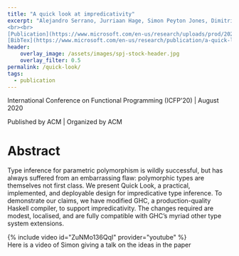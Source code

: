 ```yaml
---
title: "A quick look at impredicativity"
excerpt: "Alejandro Serrano, Jurriaan Hage, Simon Peyton Jones, Dimitrios Vytiniotis. (2020).
<br><br>
[Publication](https://www.microsoft.com/en-us/research/uploads/prod/2020/01/quick-look-icfp20-fixed.pdf){: .btn .btn--info ..btn--large}
[BibTex](https://www.microsoft.com/en-us/research/publication/a-quick-look-at-impredicativity/bibtex/){: .btn .btn--info ..btn--large}"
header:
    overlay_image: /assets/images/spj-stock-header.jpg 
    overlay_filter: 0.5
permalink: /quick-look/
tags: 
  - publication 
---
```

International Conference on Functional Programming (ICFP'20) | August 2020

Published by ACM | Organized by ACM


# Abstract
Type inference for parametric polymorphism is wildly successful, but has always suffered from an embarrassing flaw: polymorphic types are themselves not first class. We present Quick Look, a practical, implemented, and deployable design for impredicative type inference. To demonstrate our claims, we have modified GHC, a production-quality Haskell compiler, to support impredicativity.  The changes required are modest, localised, and are fully compatible with GHC’s myriad other type system extensions.

{% include video id="ZuNMo136QqI" provider="youtube" %}  
Here is a video of Simon giving a talk on the ideas in the paper


